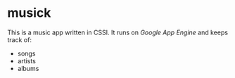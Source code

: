 # musick
This is a music app written in CSSI. It runs on *Google App Engine* and keeps track of:
  * songs
  * artists
  * albums
